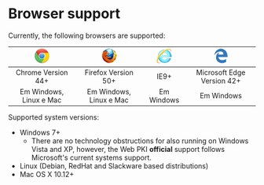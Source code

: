 ﻿# Browser support

Currently, the following browsers are supported:

| ![Chrome](../../../images/web-pki/chrome.gif) | ![Firefox](../../../images/web-pki/firefox.gif)  | ![IE](../../../images/web-pki/ie.gif) | ![Edge](../../../images/web-pki/edge.gif) |
|:---------------------------------------------:|:------------------------------------------------:|:-------------------------------------:|:-----------------------------------------:|
| Chrome Version 44+                            | Firefox Version 50+                              | IE9+                                  | Microsoft Edge Version 42+                |
| Em Windows, Linux e Mac                       | Em Windows, Linux e Mac                          | Em Windows                            | Em Windows                                |


Supported system versions:

* Windows 7+
	* There are no technology obstructions for also running on Windows Vista and XP, however, the Web PKI **official** support follows Microsoft's current systems support.
* Linux (Debian, RedHat and Slackware based distributions)
* Mac OS X 10.12+
